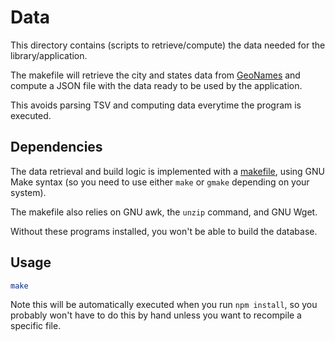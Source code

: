 Data
====

This directory contains (scripts to retrieve/compute) the data needed
for the library/application.

The makefile will retrieve the city and states data from [GeoNames]
and compute a JSON file with the data ready to be used by the
application.

This avoids parsing TSV and computing data everytime the program is
executed.

[GeoNames]: http://download.geonames.org/export/dump/readme.txt

Dependencies
------------

The data retrieval and build logic is implemented with a
[makefile](Makefile), using GNU Make syntax (so you need to use either
`make` or `gmake` depending on your system).

The makefile also relies on GNU awk, the `unzip` command, and GNU Wget.

Without these programs installed, you won't be able to build the
database.

Usage
-----

```sh
make
```

Note this will be automatically executed when you run `npm install`, so
you probably won't have to do this by hand unless you want to recompile
a specific file.
